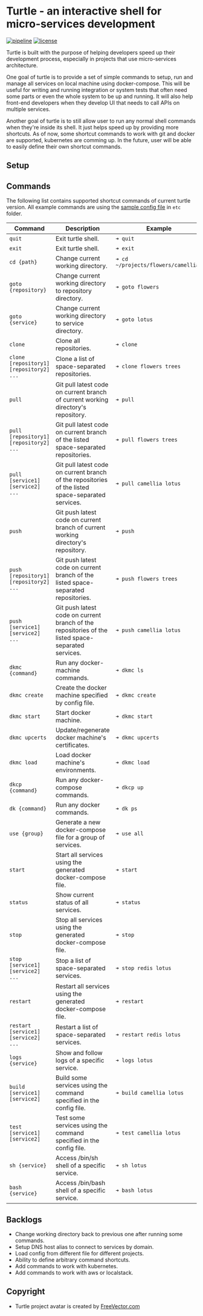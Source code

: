 # Turtle - an interactive shell for micro-services development

[![pipeline](https://gitlab.com/phamlequang/turtle/badges/master/pipeline.svg)](https://gitlab.com/phamlequang/turtle/commits/master) [![license](https://img.shields.io/badge/license-MIT-green.svg)](https://gitlab.com/phamlequang/turtle/blob/master/LICENSE)

Turtle is built with the purpose of helping developers speed up their development process, especially in projects that use micro-services architecture.

One goal of turtle is to provide a set of simple commands to setup, run and manage all services on local machine using docker-compose. This will be useful for writing and running integration or system tests that often need some parts or even the whole system to be up and running. It will also help front-end developers when they develop UI that needs to call APIs on multiple services.

Another goal of turtle is to still allow user to run any normal shell commands when they're inside its shell. It just helps speed up by providing more shortcuts. As of now, some shortcut commands to work with git and docker are supported, kubernetes are comming up. In the future, user will be able to easily define their own shortcut commands.

## Setup

## Commands

The following list contains supported shortcut commands of current turtle version. All example commands are using the [sample config file](https://gitlab.com/phamlequang/turtle/blob/master/etc/config.toml) in `etc` folder.

Command | Description | Example
--------|-------------|--------
`quit`|Exit turtle shell.|`➜ quit`
`exit`|Exit turtle shell.|`➜ exit`
`cd {path}`|Change current working directory.|`➜ cd ~/projects/flowers/camellia/`
`goto {repository}`|Change current working directory to repository directory.|`➜ goto flowers`
`goto {service}`|Change current working directory to service directory.|`➜ goto lotus`
`clone`|Clone all repositories.|`➜ clone`
`clone [repository1] [repository2] ...`|Clone a list of space-separated repositories.|`➜ clone flowers trees`
`pull`|Git pull latest code on current branch of current working directory's repository.|`➜ pull`
`pull [repository1] [repository2] ...`|Git pull latest code on current branch of the listed space-separated repositories.|`➜ pull flowers trees`
`pull [service1] [service2] ...`|Git pull latest code on current branch of the repositories of the listed space-separated services.|`➜ pull camellia lotus`
`push`|Git push latest code on current branch of current working directory's repository.|`➜ push`
`push [repository1] [repository2] ...`|Git push latest code on current branch of the listed space-separated repositories.|`➜ push flowers trees`
`push [service1] [service2] ...`|Git push latest code on current branch of the repositories of the listed space-separated services.|`➜ push camellia lotus`
`dkmc {command}`|Run any docker-machine commands.|`➜ dkmc ls`
`dkmc create`|Create the docker machine specified by config file.|`➜ dkmc create`
`dkmc start`|Start docker machine.|`➜ dkmc start`
`dkmc upcerts`|Update/regenerate docker machine's certificates.|`➜ dkmc upcerts`
`dkmc load`|Load docker machine's environments.|`➜ dkmc load`
`dkcp {command}`|Run any docker-compose commands.|`➜ dkcp up`
`dk {command}`|Run any docker commands.|`➜ dk ps`
`use {group}`|Generate a new docker-compose file for a group of services.|`➜ use all`
`start`|Start all services using the generated docker-compose file.|`➜ start`
`status`|Show current status of all services.|`➜ status`
`stop`|Stop all services using the generated docker-compose file.|`➜ stop`
`stop [service1] [service2] ...`|Stop a list of space-separated services.|`➜ stop redis lotus`
`restart`|Restart all services using the generated docker-compose file.|`➜ restart`
`restart [service1] [service2] ...`|Restart a list of space-separated services.|`➜ restart redis lotus`
`logs {service}`|Show and follow logs of a specific service.|`➜ logs lotus`
`build [service1] [service2]`|Build some services using the command specified in the config file.|`➜ build camellia lotus`
`test [service1] [service2]`|Test some services using the command specified in the config file.|`➜ test camellia lotus`
`sh {service}`|Access /bin/sh shell of a specific service.|`➜ sh lotus`
`bash {service}`|Access /bin/bash shell of a specific service.|`➜ bash lotus`

## Backlogs

- Change working directory back to previous one after running some commands.
- Setup DNS host alias to connect to services by domain.
- Load config from different file for different projects.
- Ability to define arbitrary command shortcuts.
- Add commands to work with kubernetes.
- Add commands to work with aws or localstack.

## Copyright

- Turtle project avatar is created by [FreeVector.com](https://www.freevector.com/free-cartoon-turtle-vector-18447)
